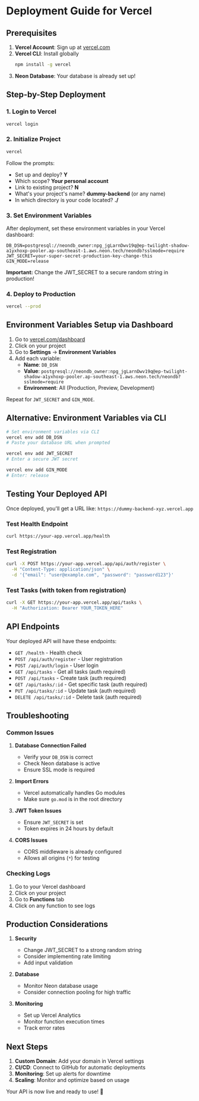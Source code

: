 # Deployment Guide for Vercel

## Prerequisites

1. **Vercel Account**: Sign up at [vercel.com](https://vercel.com)
2. **Vercel CLI**: Install globally
   ```bash
   npm install -g vercel
   ```
3. **Neon Database**: Your database is already set up!

## Step-by-Step Deployment

### 1. Login to Vercel
```bash
vercel login
```

### 2. Initialize Project
```bash
vercel
```
Follow the prompts:
- Set up and deploy? **Y**
- Which scope? **Your personal account**
- Link to existing project? **N**
- What's your project's name? **dummy-backend** (or any name)
- In which directory is your code located? **./** 

### 3. Set Environment Variables

After deployment, set these environment variables in your Vercel dashboard:

```env
DB_DSN=postgresql://neondb_owner:npg_jgLarnDwv19q@ep-twilight-shadow-a1yxhoxp-pooler.ap-southeast-1.aws.neon.tech/neondb?sslmode=require
JWT_SECRET=your-super-secret-production-key-change-this
GIN_MODE=release
```

**Important:** Change the JWT_SECRET to a secure random string in production!

### 4. Deploy to Production
```bash
vercel --prod
```

## Environment Variables Setup via Dashboard

1. Go to [vercel.com/dashboard](https://vercel.com/dashboard)
2. Click on your project
3. Go to **Settings** → **Environment Variables**
4. Add each variable:
   - **Name**: `DB_DSN`
   - **Value**: `postgresql://neondb_owner:npg_jgLarnDwv19q@ep-twilight-shadow-a1yxhoxp-pooler.ap-southeast-1.aws.neon.tech/neondb?sslmode=require`
   - **Environment**: All (Production, Preview, Development)

Repeat for `JWT_SECRET` and `GIN_MODE`.

## Alternative: Environment Variables via CLI

```bash
# Set environment variables via CLI
vercel env add DB_DSN
# Paste your database URL when prompted

vercel env add JWT_SECRET
# Enter a secure JWT secret

vercel env add GIN_MODE
# Enter: release
```

## Testing Your Deployed API

Once deployed, you'll get a URL like: `https://dummy-backend-xyz.vercel.app`

### Test Health Endpoint
```bash
curl https://your-app.vercel.app/health
```

### Test Registration
```bash
curl -X POST https://your-app.vercel.app/api/auth/register \
  -H "Content-Type: application/json" \
  -d '{"email": "user@example.com", "password": "password123"}'
```

### Test Tasks (with token from registration)
```bash
curl -X GET https://your-app.vercel.app/api/tasks \
  -H "Authorization: Bearer YOUR_TOKEN_HERE"
```

## API Endpoints

Your deployed API will have these endpoints:

- `GET /health` - Health check
- `POST /api/auth/register` - User registration  
- `POST /api/auth/login` - User login
- `GET /api/tasks` - Get all tasks (auth required)
- `POST /api/tasks` - Create task (auth required)
- `GET /api/tasks/:id` - Get specific task (auth required)
- `PUT /api/tasks/:id` - Update task (auth required)
- `DELETE /api/tasks/:id` - Delete task (auth required)

## Troubleshooting

### Common Issues

1. **Database Connection Failed**
   - Verify your `DB_DSN` is correct
   - Check Neon database is active
   - Ensure SSL mode is required

2. **Import Errors**
   - Vercel automatically handles Go modules
   - Make sure `go.mod` is in the root directory

3. **JWT Token Issues**
   - Ensure `JWT_SECRET` is set
   - Token expires in 24 hours by default

4. **CORS Issues**
   - CORS middleware is already configured
   - Allows all origins (`*`) for testing

### Checking Logs

1. Go to your Vercel dashboard
2. Click on your project
3. Go to **Functions** tab
4. Click on any function to see logs

## Production Considerations

1. **Security**
   - Change JWT_SECRET to a strong random string
   - Consider implementing rate limiting
   - Add input validation

2. **Database**
   - Monitor Neon database usage
   - Consider connection pooling for high traffic

3. **Monitoring**
   - Set up Vercel Analytics
   - Monitor function execution times
   - Track error rates

## Next Steps

1. **Custom Domain**: Add your domain in Vercel settings
2. **CI/CD**: Connect to GitHub for automatic deployments
3. **Monitoring**: Set up alerts for downtime
4. **Scaling**: Monitor and optimize based on usage

Your API is now live and ready to use! 🚀 